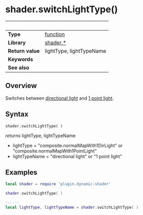 # shader.switchLightType()

|                      | &nbsp; 
| -------------------- | ---------------------------------------------------------------
| __Type__             | [function](http://docs.coronalabs.com/api/type/Function.html)
| __Library__          | [shader.*](README.md)
| __Return value__     | lightType, lightTypeName
| __Keywords__         | 
| __See also__         | 



## Overview

Switches between [directional light](https://docs.coronalabs.com/guide/graphics/effects.html#composite.normalmapwith1dirlight) and [1 point light](https://docs.coronalabs.com/guide/graphics/effects.html#composite.normalmapwith1pointlight).


## Syntax

	shader.switchLightType( )
  
  _*returns*_ lightType, lightTypeName
  
  - lightType = "composite.normalMapWith1DirLight" or "composite.normalMapWith1PointLight"
  - lightTypeName = "directional light" or "1 point light"
  
## Examples

``````lua
local shader = require 'plugin.dynamic-shader'

shader.switchLightType( )

------
local lightType, lightTypeName = shader.switchLightType( )

``````
